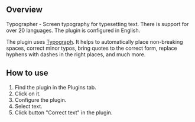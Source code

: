 ## Overview

Typographer - Screen typography for typesetting text. There is support for over 20 languages. The plugin is configured in English.

The plugin uses [Typograph](https://github.com/typograf/typograf). It helps to automatically place non-breaking spaces, correct minor typos, bring quotes to the correct form, replace hyphens with dashes in the right places, and much more.

## How to use

1. Find the plugin in the Plugins tab. 
2. Click on it.
3. Сonfigure the plugin.
4. Select text.
5. Click button "Correct text" in the plugin.